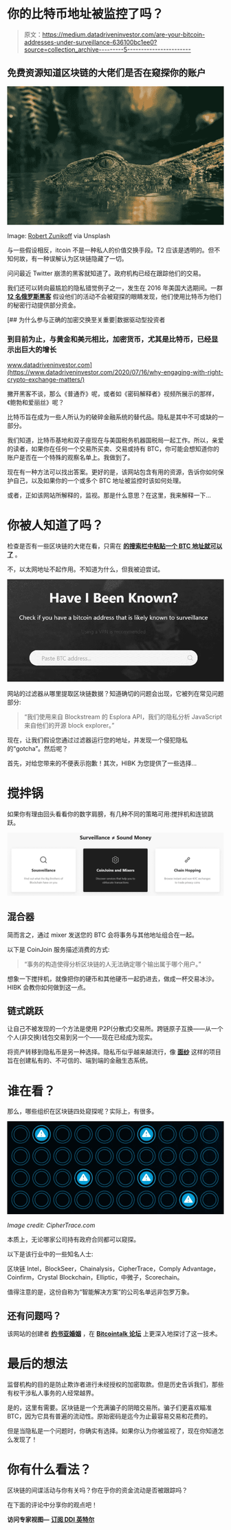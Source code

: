 # 你的比特币地址被监控了吗？

> 原文：<https://medium.datadriveninvestor.com/are-your-bitcoin-addresses-under-surveillance-636100bc1ee0?source=collection_archive---------5----------------------->

## 免费资源知道区块链的大佬们是否在窥探你的账户

![](img/591dc594efdb2c6f5568f035eb972efa.png)

Image: [Robert Zunikoff](https://unsplash.com/@rzunikoff) via Unsplash

与一些假设相反，itcoin 不是一种私人的价值交换手段。T2 应该是透明的。但不知何故，有一种误解认为区块链隐藏了一切。

问问最近 Twitter 崩溃的黑客就知道了。政府机构已经在跟踪他们的交易。

我们还可以转向最尴尬的隐私错觉例子之一，发生在 2016 年美国大选期间。一群 [**12 名俄罗斯黑客**](https://www.ccn.com/russian-agents-who-hacked-dnc-emails-thought-bitcoin-would-keep-them-anonymous) 假设他们的活动不会被窥探的眼睛发现，他们使用比特币为他们的秘密行动提供部分资金。

[](https://www.datadriveninvestor.com/2020/07/16/why-engaging-with-right-crypto-exchange-matters/) [## 为什么参与正确的加密交换至关重要|数据驱动型投资者

### 到目前为止，与黄金和美元相比，加密货币，尤其是比特币，已经显示出巨大的增长

www.datadriveninvestor.com](https://www.datadriveninvestor.com/2020/07/16/why-engaging-with-right-crypto-exchange-matters/) 

撇开黑客不谈，那么《普通乔》呢，或者如《密码解释者》视频所展示的那样，《鲍勃和爱丽丝》呢？

比特币旨在成为一些人所认为的破碎金融系统的替代品。隐私是其中不可或缺的一部分。

我们知道，比特币基地和双子座现在与美国税务机器国税局一起工作。所以，亲爱的读者，如果你在任何一个交易所买卖、交易或持有 BTC，你可能会想知道你的账户是否在一个特殊的观察名单上。我做到了。

现在有一种方法可以找出答案。更好的是，该网站包含有用的资源，告诉你如何保护自己，以及如果你的一个或多个 BTC 地址被监控时该如何处理。

或者，正如该网站所解释的，监视。那是什么意思？在这里，我来解释一下…

# 你被人知道了吗？

检查是否有一些区块链的大佬在看，只需在 [**的搜索栏中粘贴一个 BTC 地址就可以了**](https://haveibeenknown.com/) 。

不，以太网地址不起作用。不知道为什么，但我被迫尝试。

![](img/bb4887c74833907ccfbf59436f2152f6.png)

网站的过滤器从哪里提取区块链数据？知道确切的问题会出现，它被列在常见问题部分:

> “我们使用来自 Blockstream 的 Esplora API，我们的隐私分析 JavaScript 来自他们的开源 block explorer。”

现在，让我们假设您通过过滤器运行您的地址，并发现一个侵犯隐私的“gotcha”。然后呢？

首先，对给您带来的不便表示抱歉！其次，HIBK 为您提供了一些选择…

# 搅拌锅

如果你有理由回头看看你的数字肩膀，有几种不同的策略可用:搅拌机和连锁跳跃。

![](img/0e0786a4f9af88ea3f25d6c99a42a389.png)

## 混合器

简而言之，通过 mixer 发送您的 BTC 会将事务与其他地址组合在一起。

以下是 CoinJoin 服务描述消费的方式:

> “事务的构造使得分析区块链的人无法确定哪个输出属于哪个用户。”

想象一下搅拌机，就像把你的硬币和其他硬币一起扔进去，做成一杯交易冰沙。HIBK 会教你如何做到这一点。

## 链式跳跃

让自己不被发现的一个方法是使用 P2P(分散式)交易所。跨链原子互换——从一个个人(非交换)钱包交易到另一个——现在已经成为现实。

将资产转移到隐私币是另一种选择。隐私币似乎越来越流行，像 [**面纱**](https://www.veil-project.com/) 这样的项目旨在创建私有的、不可信的、端到端的金融生态系统。

# 谁在看？

那么，哪些组织在区块链四处窥探呢？实际上，有很多。

![](img/bf3855c31c3e1dfa2116d91443370104.png)

*Image credit: CipherTrace.com*

本质上，无论哪家公司持有政府合同都可以窥探。

以下是该行业中的一些知名人士:

区块链 Intel，BlockSeer，Chainalysis，CipherTrace，Comply Advantage，Coinfirm，Crystal Blockchain，Elliptic，中微子，Scorechain。

值得注意的是，这份自称为“智能解决方案”的公司名单远非包罗万象。

## 还有问题吗？

该网站的创建者 [**约书亚婚姻**](https://twitter.com/satoshua) ，在 [**Bitcointalk 论坛**](https://bitcointalk.org/index.php?topic=5262324.msg54851983#msg54851983) 上更深入地探讨了这一技术。

# 最后的想法

监督机构的目的是防止欺诈者进行未经授权的加密取款。但是历史告诉我们，那些有权干涉私人事务的人经常越界。

是的，这里有需要。区块链是一个充满骗子的阴暗交易所。骗子们更喜欢瞄准 BTC，因为它具有普遍的流动性。原始密码是迄今为止最容易交易和花费的。

但是当隐私是一个问题时，你确实有选择。如果你认为你被监视了，现在你知道怎么发现了！

# 你有什么看法？

区块链的间谍活动与你有关吗？你在乎你的资金流动是否被跟踪吗？

在下面的评论中分享你的观点吧！

**访问专家视图—** [**订阅 DDI 英特尔**](https://datadriveninvestor.com/ddi-intel)